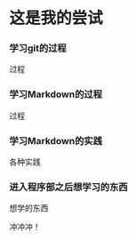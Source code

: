 # 这是我的尝试

### 学习git的过程

过程

### 学习Markdown的过程

过程

### 学习Markdown的实践

各种实践

### 进入程序部之后想学习的东西

想学的东西



冲冲冲！
